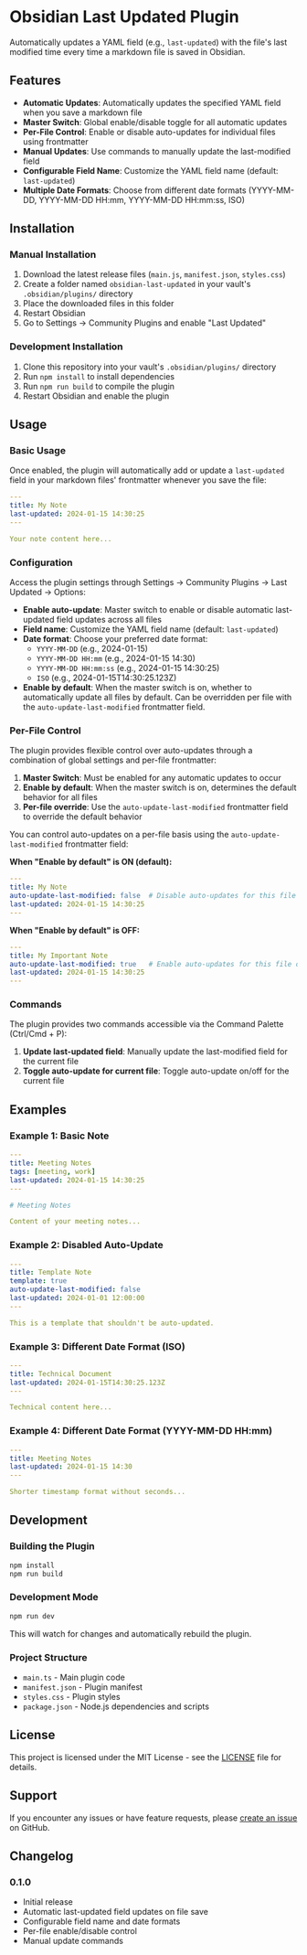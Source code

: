 # Obsidian Last Updated Plugin

Automatically updates a YAML field (e.g., `last-updated`) with the file's last modified time every time a markdown file is saved in Obsidian.

## Features

- **Automatic Updates**: Automatically updates the specified YAML field when you save a markdown file
- **Master Switch**: Global enable/disable toggle for all automatic updates
- **Per-File Control**: Enable or disable auto-updates for individual files using frontmatter
- **Manual Updates**: Use commands to manually update the last-modified field
- **Configurable Field Name**: Customize the YAML field name (default: `last-updated`)
- **Multiple Date Formats**: Choose from different date formats (YYYY-MM-DD, YYYY-MM-DD HH:mm, YYYY-MM-DD HH:mm:ss, ISO)

## Installation

### Manual Installation

1. Download the latest release files (`main.js`, `manifest.json`, `styles.css`)
2. Create a folder named `obsidian-last-updated` in your vault's `.obsidian/plugins/` directory
3. Place the downloaded files in this folder
4. Restart Obsidian
5. Go to Settings → Community Plugins and enable "Last Updated"

### Development Installation

1. Clone this repository into your vault's `.obsidian/plugins/` directory
2. Run `npm install` to install dependencies
3. Run `npm run build` to compile the plugin
4. Restart Obsidian and enable the plugin

## Usage

### Basic Usage

Once enabled, the plugin will automatically add or update a `last-updated` field in your markdown files' frontmatter whenever you save the file:

```yaml
---
title: My Note
last-updated: 2024-01-15 14:30:25
---

Your note content here...
```

### Configuration

Access the plugin settings through Settings → Community Plugins → Last Updated → Options:

- **Enable auto-update**: Master switch to enable or disable automatic last-updated field updates across all files
- **Field name**: Customize the YAML field name (default: `last-updated`)
- **Date format**: Choose your preferred date format:
  - `YYYY-MM-DD` (e.g., 2024-01-15)
  - `YYYY-MM-DD HH:mm` (e.g., 2024-01-15 14:30)
  - `YYYY-MM-DD HH:mm:ss` (e.g., 2024-01-15 14:30:25)
  - `ISO` (e.g., 2024-01-15T14:30:25.123Z)
- **Enable by default**: When the master switch is on, whether to automatically update all files by default. Can be overridden per file with the `auto-update-last-modified` frontmatter field.

### Per-File Control

The plugin provides flexible control over auto-updates through a combination of global settings and per-file frontmatter:

1. **Master Switch**: Must be enabled for any automatic updates to occur
2. **Enable by default**: When the master switch is on, determines the default behavior for all files
3. **Per-file override**: Use the `auto-update-last-modified` frontmatter field to override the default behavior

You can control auto-updates on a per-file basis using the `auto-update-last-modified` frontmatter field:

**When "Enable by default" is ON (default):**
```yaml
---
title: My Note
auto-update-last-modified: false  # Disable auto-updates for this file only
last-updated: 2024-01-15 14:30:25
---
```

**When "Enable by default" is OFF:**
```yaml
---
title: My Important Note
auto-update-last-modified: true   # Enable auto-updates for this file only
last-updated: 2024-01-15 14:30:25
---
```

### Commands

The plugin provides two commands accessible via the Command Palette (Ctrl/Cmd + P):

1. **Update last-updated field**: Manually update the last-modified field for the current file
2. **Toggle auto-update for current file**: Toggle auto-update on/off for the current file

## Examples

### Example 1: Basic Note
```yaml
---
title: Meeting Notes
tags: [meeting, work]
last-updated: 2024-01-15 14:30:25
---

# Meeting Notes

Content of your meeting notes...
```

### Example 2: Disabled Auto-Update
```yaml
---
title: Template Note
template: true
auto-update-last-modified: false
last-updated: 2024-01-01 12:00:00
---

This is a template that shouldn't be auto-updated.
```

### Example 3: Different Date Format (ISO)
```yaml
---
title: Technical Document
last-updated: 2024-01-15T14:30:25.123Z
---

Technical content here...
```

### Example 4: Different Date Format (YYYY-MM-DD HH:mm)
```yaml
---
title: Meeting Notes
last-updated: 2024-01-15 14:30
---

Shorter timestamp format without seconds...
```

## Development

### Building the Plugin

```bash
npm install
npm run build
```

### Development Mode

```bash
npm run dev
```

This will watch for changes and automatically rebuild the plugin.

### Project Structure

- `main.ts` - Main plugin code
- `manifest.json` - Plugin manifest
- `styles.css` - Plugin styles
- `package.json` - Node.js dependencies and scripts


## License

This project is licensed under the MIT License - see the [LICENSE](LICENSE) file for details.

## Support

If you encounter any issues or have feature requests, please [create an issue](https://github.com/your-username/obsidian-last-updated/issues) on GitHub.

## Changelog

### 0.1.0
- Initial release
- Automatic last-updated field updates on file save
- Configurable field name and date formats
- Per-file enable/disable control
- Manual update commands
